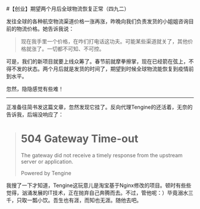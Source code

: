 #【创业】期望两个月后全球物流恢复正常（四九二）

发往全球的各种航空物流渠道价格一涨再涨，昨晚向我们负责发货的小姐姐咨询目前的物流价格。她告诉我说：

> 现在我手里一个价格，在咋们打电话这功夫。可能某些渠道就关了，其他价格就涨了。一切都不可知、不可控。

可是，我们的新项目就要上线众筹了。春节前就摩拳擦掌，现在已经箭在弦上，不得不发的状态。两个月后就是发货的时间了，期望到时候全球物流能恢复到疫情前到水平。

忽然，隐隐感觉有些难！

----

正准备往简书发这篇文章，忽然发现它挂了。反向代理Tengine的还活着，无奈的告诉我，后端没响应了：

> # 504 Gateway Time-out
>
> The gateway did not receive a timely response from the upstream server or application.
>
> Powered by Tengine

我搜了一下才知道，Tengine这玩意儿是淘宝基于Nginx修改的项目。顿时有些些觉得，汹涌发展的IT技术，正在抛弃自己奔腾而去。不过，管他呢：）毕竟溺水三千，只取一瓢小饮。吾生也有涯，而知也无涯。随他去吧。